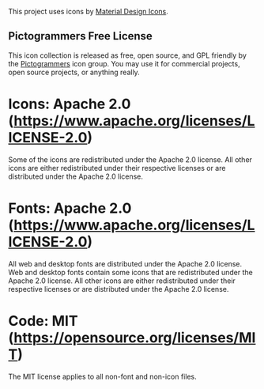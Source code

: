 This project uses icons by [Material Design Icons](https://materialdesignicons.com/).

## Pictogrammers Free License

This icon collection is released as free, open source, and GPL friendly by
the [Pictogrammers](http://pictogrammers.com/) icon group. You may use it
for commercial projects, open source projects, or anything really.

# Icons: Apache 2.0 (https://www.apache.org/licenses/LICENSE-2.0)

Some of the icons are redistributed under the Apache 2.0 license. All other
icons are either redistributed under their respective licenses or are
distributed under the Apache 2.0 license.

# Fonts: Apache 2.0 (https://www.apache.org/licenses/LICENSE-2.0)

All web and desktop fonts are distributed under the Apache 2.0 license. Web
and desktop fonts contain some icons that are redistributed under the Apache
2.0 license. All other icons are either redistributed under their respective
licenses or are distributed under the Apache 2.0 license.

# Code: MIT (https://opensource.org/licenses/MIT)

The MIT license applies to all non-font and non-icon files.
